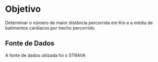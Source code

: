 # Objetivo


Determinar o número de maior distância percorrida em Km e a média de batimentos cardíacos por trecho percorrido.



## Fonte de Dados


A fonte de dados utiizada foi o STRAVA 





